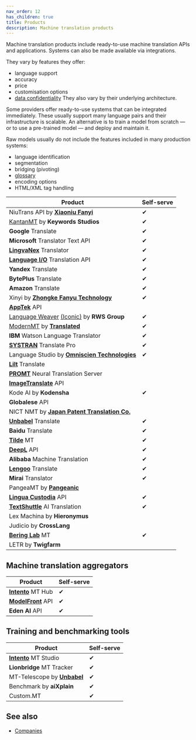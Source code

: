 ```yaml
---
nav_order: 12
has_children: true
title: Products
description: Machine translation products
---
```


Machine translation products include ready-to-use machine translation APIs and applications.  Systems can also be made available via integrations.

They vary by features they offer:
- language support
- accuracy
- price
- customisation options
- [data confidentiality](data-confidentiality.md)
They also vary by their underlying architecture.

Some providers offer ready-to-use systems that can be integrated immediately.  These usually support many language pairs and their infrastructure is scalable.  An alternative is to train a model from scratch — or to use a pre-trained model — and deploy and maintain it.

Raw models usually do not include the features included in many production systems:
- language identification
- segmentation
- bridging (pivoting)
- [glossary](../customisation/glossaries.md)
- encoding options
- HTML/XML tag handling


| Product | Self-serve |
| --- | --- |
| NiuTrans API by **[Xiaoniu Fanyi](/../industry/companies.md#xiaoniu-fanyi)** | ✔ |
| [KantanMT](/../industry/companies.md#kantanmt) by **Keywords Studios** | ✔ |
| **Google** Translate | ✔ |
| **Microsoft** Translator Text API | ✔ |
| **[LingvaNex](/../industry/companies.md#lingvanex)** Translator | ✔ |
| **[Language I/O](/../industry/companies.md#language-io)** Translation API | ✔ |
| **Yandex** Translate | ✔ |
| **BytePlus** Translate | ✔ |
| **Amazon** Translate | ✔ |
| Xinyi by **[Zhongke Fanyu Technology](/../industry/companies.md#zhongke-fanyu-technology)** | ✔ |
| **[AppTek](/../industry/companies.md#apptek)** API | |
| [Language Weaver](/../industry/companies.md#language-weaver) [(Iconic)](/../industry/companies.md#iconic-translation-machines) by **RWS Group** | ✔ |
| [ModernMT](/../industry/companies.md#modernmt) by **[Translated](/../industry/companies.md#translated)** | ✔ |
| **IBM** Watson Language Translator | ✔ |
| **[SYSTRAN](/../industry/companies.md#systran)** Translate Pro | ✔ |
| Language Studio by **[Omniscien Technologies](/../industry/companies.md#omniscien-technologies)** | ✔ |
| **[Lilt](/../industry/companies.md#lilt)** Translate | |
| **[PROMT](/../industry/companies.md#promt)** Neural Translation Server | |
| **[ImageTranslate](/../industry/companies.md#imagetranslate)** API | |
| Kode AI by **Kodensha** | ✔ |
| **Globalese** API | |
| NICT NMT by **[Japan Patent Translation Co.](/../industry/companies.md#japan-patent-translation-co)** | |
| **[Unbabel](/../industry/companies.md#unbabel)** Translate | ✔ |
| **Baidu** Translate | ✔ |
| **[Tilde](/../industry/companies.md#tilde)** MT | ✔ |
| **[DeepL](/../industry/companies.md#deepl)** API | ✔ |
| **Alibaba** Machine Translation | ✔ |
| **[Lengoo](/../industry/companies.md#lengoo)** Translate | ✔ |
| **Mirai** Translator | ✔ |
| PangeaMT by **[Pangeanic](/../industry/companies.md#pangeanic)** | |
| **[Lingua Custodia](/../industry/companies.md#lingua-custodia)** API | ✔ |
| **[TextShuttle](/../industry/companies.md#textshuttle)** AI Translation | ✔ |
| Lex Machina by **Hieronymus** | |
| Judicio by **CrossLang** | |
| **[Bering Lab](/../industry/companies.md#bering-lab)** MT | ✔ |
| LETR by **Twigfarm** | |

## Machine translation aggregators

| Product | Self-serve |
| --- | --- |
| **[Intento](/../industry/companies.md#intento)** MT Hub | ✔ |
| **[ModelFront](/../industry/companies.md#modelfront)** API | ✔ |
| **Eden AI** API | ✔ |

## Training and benchmarking tools

| Product | Self-serve |
| --- | --- |
| **[Intento](/../industry/companies.md#intento)** MT Studio | ✔ |
| **Lionbridge** MT Tracker | ✔ |
| MT-Telescope by **[Unbabel](/../industry/companies.md#unbabel)** | ✔ |
| Benchmark by **aiXplain** | ✔ |
| Custom.MT | ✔ |

## See also

- [Companies](/../industry/companies.md)
